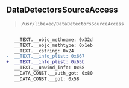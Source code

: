 ## DataDetectorsSourceAccess

> `/usr/libexec/DataDetectorsSourceAccess`

```diff

   __TEXT.__objc_methname: 0x32d
   __TEXT.__objc_methtype: 0x1eb
   __TEXT.__cstring: 0x24
-  __TEXT.__info_plist: 0x667
+  __TEXT.__info_plist: 0x65b
   __TEXT.__unwind_info: 0x68
   __DATA_CONST.__auth_got: 0x80
   __DATA_CONST.__got: 0x58

```
